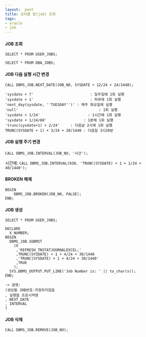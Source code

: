 ```yaml
---
layout:  post
title: 오라클 잡(job) 조회
tags:
- oracle
- job
---
```


#### JOB 조회
`SELECT * FROM USER_JOBS;`

`SELECT * FROM DBA_JOBS;`

#### JOB 다음 실행 시간 변경
`CALL DBMS_JOB.NEXT_DATE(JOB_NO, SYSDATE + 12/24 + 24/1440);`
```
'sysdate + 7'                          : 일주일에 1회 실행
'sysdate + 1'                          : 하루에 1회 실행
'next_day(sysdate, ''TUESDAY'')' : 매주 화요일에 실행
'null'                                     : 1회 실행
'sysdate + 1/24'                      : 1시간에 1회 실행
'sysdate + 1/24/60'                 : 1분에 1회 실행
'trunc(sysdate+1) + 2/24'     : 다음날 2시에 1회 실행
TRUNC(SYSDATE + 1) + 3/24 + 20/1440 : 다음달 3시20분
```

#### JOB 실행 주기 변경
`CALL DBMS_JOB.INTERVAL(JOB_NO, '시간');`

시간예: `CALL DBMS_JOB.INTERVAL(930, 'TRUNC(SYSDATE) + 1 + 1/24 + 40/1440');`

#### BROKEN 해제
```
BEGIN
	DBMS_JOB.BROKEN(JOB_NO, FALSE);
END;
```

#### JOB 생성
```
SELECT * FROM USER_JOBS;

DECLARE
  X NUMBER;
BEGIN
  DBMS_JOB.SUBMIT
    (X
     ,'REFRESH_TNSTATJOURNALEXCEL;'
     ,TRUNC(SYSDATE) + 1 + 4/24 + 30/1440
     ,'TRUNC(SYSDATE) + 1 + 4/24 + 30/1440'
     ,TRUE
    );
  SYS.DBMS_OUTPUT.PUT_LINE('Job Number is: ' || to_char(x)); 
END;

-> 설명:
(생성될 JOB번호-지정하지않음
, 실행할 프로시져명
, NEXT_DATE
, INTERVAL
)
```

#### JOB 삭제
```
CALL DBMS_JOB.REMOVE(JOB_NO);
```